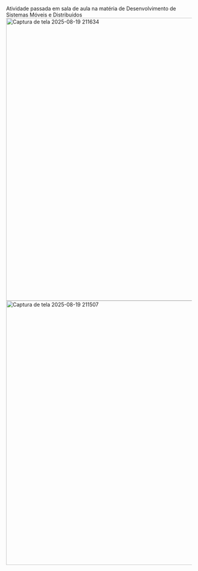 Atividade passada em sala de aula na matéria de Desenvolvimento de Sistemas Móveis e Distribuídos
<img width="1365" height="767" alt="Captura de tela 2025-08-19 211634" src="https://github.com/user-attachments/assets/adbe0bbe-65f4-428b-bac3-b4e8c1d75524" />
<img width="1365" height="717" alt="Captura de tela 2025-08-19 211507" src="https://github.com/user-attachments/assets/bd3daf20-0a4d-4fb1-af5c-d7e575b33c49" />
